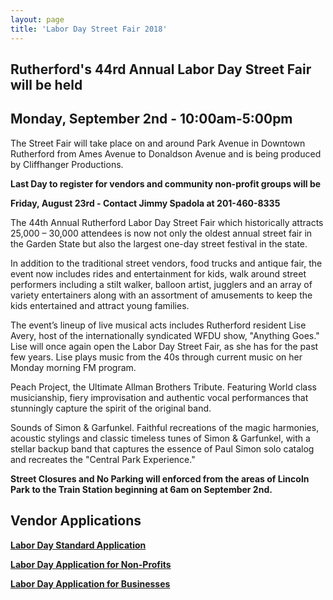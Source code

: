 ```yaml
---
layout: page
title: 'Labor Day Street Fair 2018'
---
```

 
## Rutherford's 44rd Annual Labor Day Street Fair will be held 

## Monday, September 2nd - 10:00am-5:00pm

The Street Fair will take place on and around Park Avenue in Downtown Rutherford from Ames Avenue to Donaldson Avenue and is being produced by Cliffhanger Productions.

**Last Day to register for vendors and community non-profit groups will be** 

**Friday, August 23rd - Contact Jimmy Spadola at 201-460-8335**

The 44th Annual Rutherford Labor Day Street Fair which historically attracts 25,000 – 30,000 attendees is now not only the oldest annual street fair in the Garden State but also the largest one-day street festival in the state. 

In addition to the traditional street vendors, food trucks and antique fair, the event now includes rides and entertainment for kids, walk around street performers including a stilt walker, balloon artist, jugglers and an array of variety entertainers along with an assortment of amusements to keep the kids entertained and attract young families. 

The event’s lineup of live musical acts includes Rutherford resident Lise Avery, host of the internationally syndicated WFDU show, "Anything Goes." Lise will once again open the Labor Day Street Fair, as she has for the past few years. Lise plays music from the 40s through current music on her Monday morning FM program. 

Peach Project, the Ultimate Allman Brothers Tribute. Featuring World class musicianship, fiery improvisation and authentic vocal performances that stunningly capture the spirit of the original band.

Sounds of Simon & Garfunkel. Faithful recreations of the magic harmonies, acoustic stylings and classic timeless tunes of Simon & Garfunkel, with a stellar backup band that captures the essence of Paul Simon solo catalog and recreates the "Central Park Experience."

**Street Closures and No Parking will enforced from the areas of Lincoln Park to the Train Station beginning at 6am on September 2nd.**

## Vendor Applications 

[**Labor Day Standard Application**](https://storage.googleapis.com/static.rutherford-nj.com/labor-day/Labor%20Day%20Standard%20Application%202019.pdf)

[**Labor Day Application for Non-Profits**](https://storage.googleapis.com/static.rutherford-nj.com/labor-day/Labor%20Day%20Application%20Non%20Profit.pdf)

[**Labor Day Application for Businesses**](https://storage.googleapis.com/static.rutherford-nj.com/labor-day/Labor%20Day%20Rutherford%20Business%20Application%202019.pdf)

